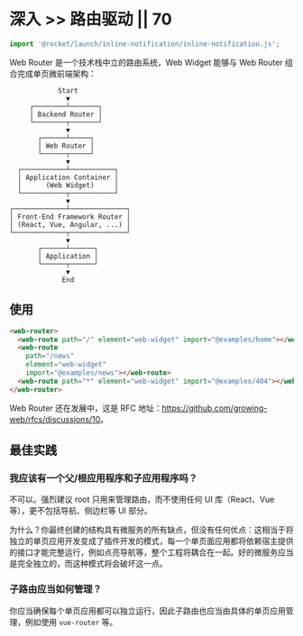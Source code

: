 # 深入 >> 路由驱动 || 70

```js script
import '@rocket/launch/inline-notification/inline-notification.js';
```

Web Router 是一个技术栈中立的路由系统，Web Widget 能够与 Web Router 组合完成单页微前端架构：

```
            Start
              ▼
     ┌────────┴───────┐
     │ Backend Router │
     └────────┬───────┘
              ▼
       ┌──────┴─────┐
       │ Web Router │
       └──────┬─────┘
              ▼
  ┌───────────┴───────────┐
  │ Application Container │
  │      (Web Widget)     │
  └───────────┬───────────┘
              ▼
┌─────────────┴──────────────┐
│ Front-End Framework Router │
│ (React, Vue, Angular, ...) │
└─────────────┬──────────────┘
              ▼
       ┌──────┴──────┐
       │ Application │
       └──────┬──────┘
              ▼
             End
```

## 使用

```html
<web-router>
  <web-route path="/" element="web-widget" import="@examples/home"></web-route>
  <web-route
    path="/news"
    element="web-widget"
    import="@examples/news"></web-route>
  <web-route path="*" element="web-widget" import="@examples/404"></web-route>
</web-router>
```

<inline-notification type="warning">

Web Router 还在发展中，这是 RFC 地址：<https://github.com/growing-web/rfcs/discussions/10>。

</inline-notification>

## 最佳实践

### 我应该有一个父/根应用程序和子应用程序吗？

不可以。强烈建议 root 只用来管理路由，而不使用任何 UI 库（React、Vue 等），更不包括导航、侧边栏等 UI 部分。

为什么？你最终创建的结构具有微服务的所有缺点，但没有任何优点：这相当于将独立的单页应用开发变成了插件开发的模式，每一个单页面应用都将依赖宿主提供的接口才能完整运行，例如点亮导航等，整个工程将耦合在一起。好的微服务应当是完全独立的，而这种模式将会破坏这一点。

### 子路由应当如何管理？

你应当确保每个单页应用都可以独立运行，因此子路由也应当由具体的单页应用管理，例如使用 `vue-router` 等。
